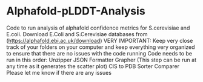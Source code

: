 # Alphafold-pLDDT-Analysis
Code to run analysis of alphafold confidence metrics for S.cerevisiae and E.coli.
Download E.Coli and S.Cerevisiae databases from (https://alphafold.ebi.ac.uk/download)
VERY IMPORTANT: Keep very close track of your folders on your computer and keep everything very organized to ensure that there are no issues with the code running
Code needs to be run in this order:
Unzipper
JSON Formatter
Grapher (This step can be run at any time as it generates the scatter plot)
CIS to PDB
Sorter
Comparer
Please let me know if there are any issues 
